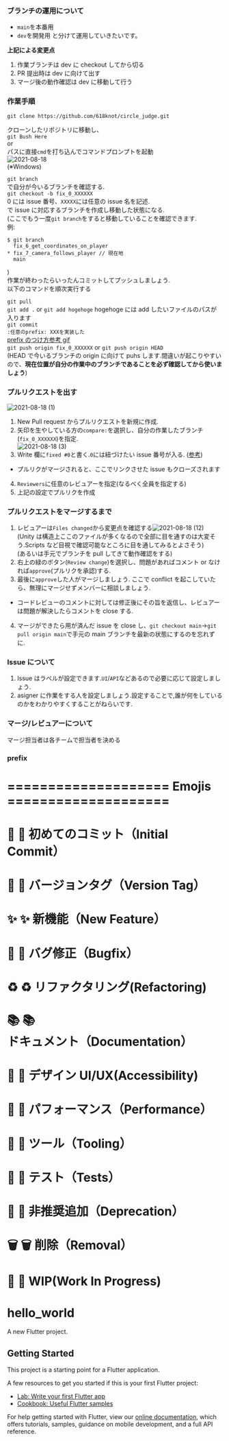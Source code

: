 ### ブランチの運用について

- `main`を本番用
- `dev`を開発用
  と分けて運用していきたいです。

**上記による変更点**

1. 作業ブランチは dev に checkout してから切る
2. PR 提出時は dev に向けて出す
3. マージ後の動作確認は dev に移動して行う

### 作業手順

`git clone https://github.com/618knot/circle_judge.git`

クローンしたリポジトリに移動し、  
`git Bush Here`  
or  
パスに直接`cmd`を打ち込んでコマンドプロンプトを起動  
![2021-08-18](https://user-images.githubusercontent.com/60646787/129768468-68da948c-b6e7-408b-a289-13c0ed41f86c.png)  
(※Windows)

`git branch`  
で自分が今いるブランチを確認する.  
`git checkout -b fix_0_XXXXXX`  
0 には issue 番号、`XXXXX`には任意の issue 名を記述.  
で issue に対応するブランチを作成し移動した状態になる.  
(ここでもう一度`git branch`をすると移動していることを確認できます.  
例:

```
$ git branch
  fix_6_get_coordinates_on_player
* fix_7_camera_follows_player // 現在地
  main
```

)  
作業が終わったらいったんコミットしてプッシュしましょう.  
以下のコマンドを順次実行する

`git pull`  
`git add .` or `git add hogehoge` hogehoge には add したいファイルのパスが入ります  
`git commit`  
`:任意のprefix: XXXを実装した`  
[prefix のつけ方参考 gif](https://media.goodpatch.com/cms/2016/06/emojiprefix.gif)  
`git push origin fix_0_XXXXXX` or `git push origin HEAD`  
(HEAD で今いるブランチの origin に向けて puhs します.間違いが起こりやすいので、**現在位置が自分の作業中のブランチであることを必ず確認してから使いましょう**)

### プルリクエストを出す

![2021-08-18 (1)](https://user-images.githubusercontent.com/60646787/129770683-7c7f2ec4-7596-4a79-b577-521640c96640.png)

1. New Pull request からプルリクエストを新規に作成.
2. 矢印を生やしている方の`compare:`を選択し、自分の作業したブランチ(`fix_0_XXXXXX`)を指定.  
   ![2021-08-18 (3)](https://user-images.githubusercontent.com/60646787/129771016-2acf68e7-7d7e-4923-b2f8-fbdefc3ed17f.png)
3. Write 欄に`fixed #0`と書く.`0`には紐づけたい issue 番号が入る. ([参考](https://docs.github.com/ja/issues/tracking-your-work-with-issues/creating-issues/linking-a-pull-request-to-an-issue))

- プルリクがマージされると、ここでリンクさせた issue もクローズされます

4. `Reviewers`に任意のレビュアーを指定(なるべく全員を指定する)
5. 上記の設定でプルリクを作成

### プルリクエストをマージするまで

1. レビュアーは`Files changed`から変更点を確認する![2021-08-18 (12)](https://user-images.githubusercontent.com/60646787/129828810-1d19e7f2-19ab-45da-977c-c1b6489dad68.png)  
   (Unity は構造上ここのファイルが多くなるので全部に目を通すのは大変そう.Scripts など目視で確認可能なところに目を通してみるとよさそう)  
   (あるいは手元でブランチを pull してきて動作確認をする)
2. 右上の緑のボタン(`Review change`)を選択し、問題があればコメント or なければ`approve`(プルリクを承認)する.
3. 最後に`approve`した人がマージしましょう. ここで conflict を起こしていたら、無理にマージせずメンバーに相談しましょう.

- コードレビューのコメントに対しては修正後にその旨を返信し、レビュアーは問題が解決したらコメントを close する.

4. マージができたら用が済んだ issue を close し、`git checkout main`→`git pull origin main`で手元の main ブランチを最新の状態にするのを忘れずに.

### Issue について

1. Issue はラベルが設定できます.`UI`/`API`などあるので必要に応じて設定しましょう.
2. asigner に作業をする人を設定しましょう.設定することで,誰が何をしているのかをわかりやすくすることがねらいです.

### マージ/レビュアーについて

マージ担当者は各チームで担当者を決める

### prefix

# ==================== Emojis ====================

# 🎉 :tada: 初めてのコミット（Initial Commit）

# 🔖 :bookmark: バージョンタグ（Version Tag）

# ✨ :sparkles: 新機能（New Feature）

# 🐛 :bug: バグ修正（Bugfix）

# ♻️ :recycle: リファクタリング(Refactoring)

# 📚 :books: ドキュメント（Documentation）

# 🎨 :art: デザイン UI/UX(Accessibility)

# 🐎 :horse: パフォーマンス（Performance）

# 🔧 :wrench: ツール（Tooling）

# 🚨 :rotating_light: テスト（Tests）

# 💩 :hankey: 非推奨追加（Deprecation）

# 🗑️ :wastebasket: 削除（Removal）

# 🚧 :construction: WIP(Work In Progress)

# hello_world

A new Flutter project.

## Getting Started

This project is a starting point for a Flutter application.

A few resources to get you started if this is your first Flutter project:

- [Lab: Write your first Flutter app](https://flutter.dev/docs/get-started/codelab)
- [Cookbook: Useful Flutter samples](https://flutter.dev/docs/cookbook)

For help getting started with Flutter, view our
[online documentation](https://flutter.dev/docs), which offers tutorials,
samples, guidance on mobile development, and a full API reference.
